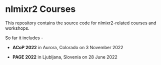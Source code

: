 # nlmixr2 Courses

This repository contains the source code for nlmixr2-related courses and workshops.

So far it includes -

* **ACoP 2022** in Aurora, Colorado on 3 November 2022

* **PAGE 2022** in Ljubljana, Slovenia on 28 June 2022
